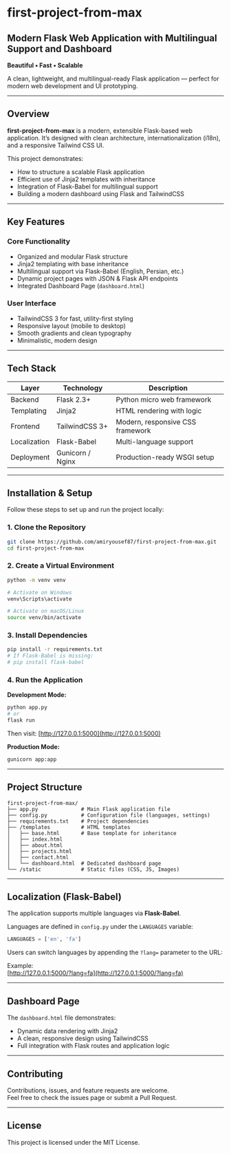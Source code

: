 
# first-project-from-max

## Modern Flask Web Application with Multilingual Support and Dashboard  
**Beautiful • Fast • Scalable**

A clean, lightweight, and multilingual-ready Flask application — perfect for modern web development and UI prototyping.

---

## Overview

**first-project-from-max** is a modern, extensible Flask-based web application. It’s designed with clean architecture, internationalization (i18n), and a responsive Tailwind CSS UI.

This project demonstrates:

- How to structure a scalable Flask application  
- Efficient use of Jinja2 templates with inheritance  
- Integration of Flask-Babel for multilingual support  
- Building a modern dashboard using Flask and TailwindCSS  

---

## Key Features

### Core Functionality
- Organized and modular Flask structure  
- Jinja2 templating with base inheritance  
- Multilingual support via Flask-Babel (English, Persian, etc.)  
- Dynamic project pages with JSON & Flask API endpoints  
- Integrated Dashboard Page (`dashboard.html`)  

### User Interface
- TailwindCSS 3 for fast, utility-first styling  
- Responsive layout (mobile to desktop)  
- Smooth gradients and clean typography  
- Minimalistic, modern design  

---

## Tech Stack

| Layer | Technology | Description |
|--------|-------------|-------------|
| Backend | Flask 2.3+ | Python micro web framework |
| Templating | Jinja2 | HTML rendering with logic |
| Frontend | TailwindCSS 3+ | Modern, responsive CSS framework |
| Localization | Flask-Babel | Multi-language support |
| Deployment | Gunicorn / Nginx | Production-ready WSGI setup |

---

## Installation & Setup

Follow these steps to set up and run the project locally:

### 1. Clone the Repository

```bash
git clone https://github.com/amiryousef87/first-project-from-max.git
cd first-project-from-max
```

### 2. Create a Virtual Environment

```bash
python -m venv venv

# Activate on Windows
venv\Scripts\activate

# Activate on macOS/Linux
source venv/bin/activate
```

### 3. Install Dependencies

```bash
pip install -r requirements.txt
# If Flask-Babel is missing:
# pip install flask-babel
```

### 4. Run the Application

**Development Mode:**

```bash
python app.py
# or
flask run
```

Then visit: [http://127.0.0.1:5000](http://127.0.0.1:5000)

**Production Mode:**

```bash
gunicorn app:app
```

---

## Project Structure

```
first-project-from-max/
├── app.py              # Main Flask application file
├── config.py           # Configuration file (languages, settings)
├── requirements.txt    # Project dependencies
├── /templates          # HTML templates
│   ├── base.html       # Base template for inheritance
│   ├── index.html
│   ├── about.html
│   ├── projects.html
│   ├── contact.html
│   └── dashboard.html  # Dedicated dashboard page
└── /static             # Static files (CSS, JS, Images)
```

---

## Localization (Flask-Babel)

The application supports multiple languages via **Flask-Babel**.

Languages are defined in `config.py` under the `LANGUAGES` variable:

```python
LANGUAGES = ['en', 'fa']
```

Users can switch languages by appending the `?lang=` parameter to the URL:

Example:  
[http://127.0.0.1:5000/?lang=fa](http://127.0.0.1:5000/?lang=fa)

---

## Dashboard Page

The `dashboard.html` file demonstrates:

- Dynamic data rendering with Jinja2  
- A clean, responsive design using TailwindCSS  
- Full integration with Flask routes and application logic  

---

## Contributing

Contributions, issues, and feature requests are welcome.  
Feel free to check the issues page or submit a Pull Request.

---

## License

This project is licensed under the MIT License.
